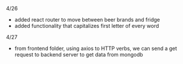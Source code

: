 4/26
- added react router to move between beer brands and fridge
- added functionality that capitalizes first letter of every word

4/27
- from frontend folder, using axios to HTTP verbs, we can send a get request to backend server to get data from mongodb
